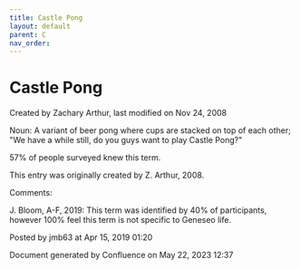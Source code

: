 ```yaml
---
title: Castle Pong
layout: default
parent: C
nav_order:
---
```


# Castle Pong

Created by  Zachary Arthur, last modified on Nov 24, 2008

Noun: A variant of beer pong where cups are stacked on top of each other; &quot;We have a while still, do you guys want to play Castle Pong?&quot;

57% of people surveyed knew this term.

This entry was originally created by Z. Arthur, 2008.

Comments:

J. Bloom, A-F, 2019: This term was identified by 40% of participants, however 100% feel this term is not specific to Geneseo life. 

Posted by jmb63 at Apr 15, 2019 01:20

Document generated by Confluence on May 22, 2023 12:37


